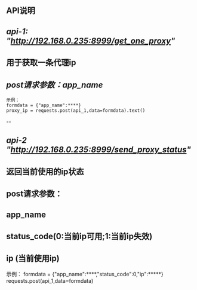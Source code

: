 **API说明**
--

*api-1: "http://192.168.0.235:8999/get_one_proxy"*
--
用于获取一条代理ip
--
   *post请求参数：app_name*
--
    示例：
    formdata = {"app_name":****}
    proxy_ip = requests.post(api_1,data=formdata).text()
--

*api-2 "http://192.168.0.235:8999/send_proxy_status"*
--
返回当前使用的ip状态
--
post请求参数：
--
app_name
--
status_code(0:当前ip可用;1:当前ip失效)
--
ip  (当前使用ip)
--
示例：
formdata = {"app_name":****,"status_code":0,"ip":*****}
requests.post(api_1,data=formdata)
